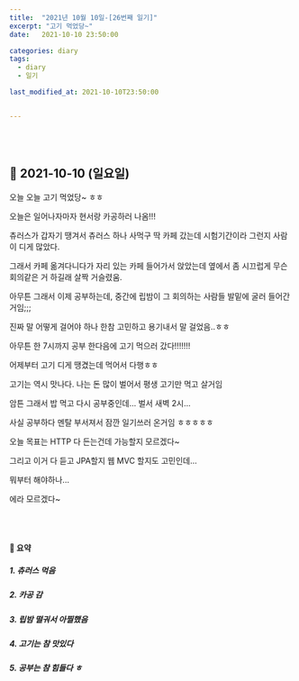 ```yaml
---
title:  "2021년 10월 10일-[26번째 일기]"
excerpt: "고기 먹었당~"
date:   2021-10-10 23:50:00 

categories: diary
tags:
  - diary
  - 일기

last_modified_at: 2021-10-10T23:50:00


---
```


<br/>

<br/>

## 🧾 2021-10-10 (일요일)

오늘 오늘 고기 먹었당~ ㅎㅎ

오늘은 일어나자마자 현서랑 카공하러 나옴!!!

츄러스가 갑자기 땡겨서 츄러스 하나 사먹구 딱 카페 갔는데 시험기간이라 그런지 사람이 디게 많았다.

그래서 카페 옮겨다니다가 자리 있는 카페 들어가서 앉았는데 옆에서 좀 시끄럽게 무슨 회의같은 거 하길래 살짝 거슬렸움.

아무튼 그래서 이제 공부하는데, 중간에 립밤이 그 회의하는 사람들 발밑에 굴러 들어간거임;;;

진짜 말 어떻게 걸어야 하나 한참 고민하고 용기내서 말 걸었음..ㅎㅎ

아무튼 한 7시까지 공부 한다음에 고기 먹으러 갔다!!!!!!!

어제부터 고기 디게 땡겼는데 먹어서 다행ㅎㅎ

고기는 역시 맛나다. 나는 돈 많이 벌어서 평생 고기만 먹고 살거임

암튼 그래서 밥 먹고 다시 공부중인데... 벌서 새벽 2시...

사실 공부하다 멘탈 부서져서 잠깐 일기쓰러 온거임 ㅎㅎㅎㅎㅎ

오늘 목표는 HTTP 다 든는건데 가능할지 모르겠다~

그리고 이거 다 듣고 JPA할지 웹 MVC 할지도 고민인데...

뭐부터 해야하나...

에라 모르겠다~

<br/>

<br/>

#### 🧾 요약

##### 1. 츄러스 먹음

##### 2. 카공 감

##### 3. 립밤 떨궈서 아찔했음

##### 4. 고기는 참 맛있다

##### 5. 공부는 참 힘들다 ㅎ







